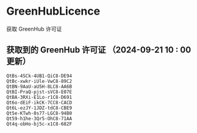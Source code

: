 # GreenHubLicence
获取 GreenHub 许可证
## 获取到的 GreenHub 许可证 （2024-09-21 10 : 00 更新）
```
QtBs-4SCk-4UB1-QiC8-DE94
QtBc-xwkr-iUle-VwC8-89C2
QtBN-9AaU-aU5H-8LC8-AA6B
QtBI-PraQ-pjst-sVC8-E07E
QtBA-3RXi-E1Lo-r1C8-D691
Qt6o-dEiF-ikCK-7CC8-CACD
Qt6L-ezJY-1JDZ-tdC8-CBE9
Qt5e-KTwh-0s77-LGC8-94B0
Qt59-h1he-3Qr5-OhC8-71AA
Qt4q-obHo-bj5c-x1C8-682F
```
